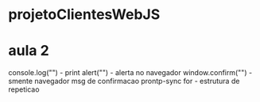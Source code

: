 # projetoClientesWebJS


# aula 2
console.log("") - print
alert("") - alerta no navegador
window.confirm("") - smente navegador msg de confirmacao
prontp-sync
for - estrutura de repeticao